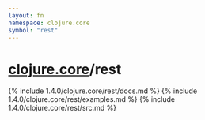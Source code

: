 ```yaml
---
layout: fn
namespace: clojure.core
symbol: "rest"
---
```


# [clojure.core](../)/rest

{% include 1.4.0/clojure.core/rest/docs.md %}
{% include 1.4.0/clojure.core/rest/examples.md %}
{% include 1.4.0/clojure.core/rest/src.md %}

